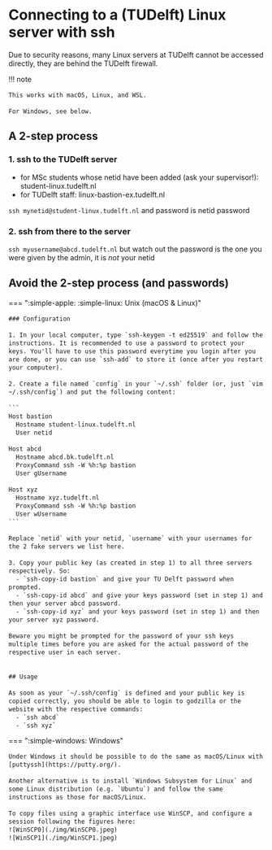
# Connecting to a (TUDelft) Linux server with ssh

Due to security reasons, many Linux servers at TUDelft cannot be accessed directly, they are behind the TUDelft firewall. 


!!! note
    
    This works with macOS, Linux, and WSL.

    For Windows, see below.


## A 2-step process

### 1. ssh to the TUDelft server 

  - for MSc students whose netid have been added (ask your supervisor!): student-linux.tudelft.nl
  - for TUDelft staff: linux-bastion-ex.tudelft.nl

`ssh mynetid@student-linux.tudelft.nl` and password is netid password

### 2. ssh from there to the server

`ssh myusername@abcd.tudelft.nl` but watch out the password is the one you were given by the admin, it is *not* your netid



## Avoid the 2-step process (and passwords)

=== ":simple-apple: :simple-linux: Unix (macOS & Linux)"

    ### Configuration

    1. In your local computer, type `ssh-keygen -t ed25519` and follow the instructions. It is recommended to use a password to protect your keys. You'll have to use this password everytime you login after you are done, or you can use `ssh-add` to store it (once after you restart your computer).

    2. Create a file named `config` in your `~/.ssh` folder (or, just `vim ~/.ssh/config`) and put the following content:

    ```
    Host bastion
      Hostname student-linux.tudelft.nl
      User netid

    Host abcd
      Hostname abcd.bk.tudelft.nl
      ProxyCommand ssh -W %h:%p bastion
      User gUsername

    Host xyz
      Hostname xyz.tudelft.nl
      ProxyCommand ssh -W %h:%p bastion
      User wUsername
    ```

    Replace `netid` with your netid, `username` with your usernames for the 2 fake servers we list here.

    3. Copy your public key (as created in step 1) to all three servers respectively. So:
      - `ssh-copy-id bastion` and give your TU Delft password when prompted.
      - `ssh-copy-id abcd` and give your keys password (set in step 1) and then your server abcd password.
      - `ssh-copy-id xyz` and your keys password (set in step 1) and then your server xyz password.

    Beware you might be prompted for the password of your ssh keys multiple times before you are asked for the actual password of the respective user in each server.


    ## Usage

    As soon as your `~/.ssh/config` is defined and your public key is copied correctly, you should be able to login to godzilla or the website with the respective commands:
      - `ssh abcd`
      - `ssh xyz`

=== ":simple-windows: Windows"

    Under Windows it should be possible to do the same as macOS/Linux with [puttyssh](https://putty.org/). 

    Another alternative is to install `Windows Subsystem for Linux` and some Linux distribution (e.g. `Ubuntu`) and follow the same instructions as those for macOS/Linux.
    
    To copy files using a graphic interface use WinSCP, and configure a session following the figures here: 
    ![WinSCP0](./img/WinSCP0.jpeg)
    ![WinSCP1](./img/WinSCP1.jpeg)


